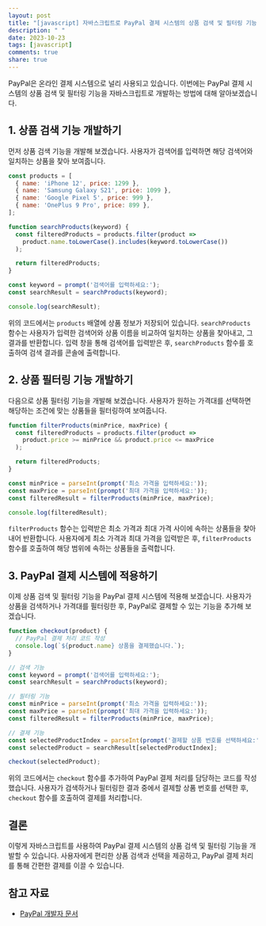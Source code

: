 ```yaml
---
layout: post
title: "[javascript] 자바스크립트로 PayPal 결제 시스템의 상품 검색 및 필터링 기능 개발하기"
description: " "
date: 2023-10-23
tags: [javascript]
comments: true
share: true
---
```


PayPal은 온라인 결제 시스템으로 널리 사용되고 있습니다. 이번에는 PayPal 결제 시스템의 상품 검색 및 필터링 기능을 자바스크립트로 개발하는 방법에 대해 알아보겠습니다.

## 1. 상품 검색 기능 개발하기

먼저 상품 검색 기능을 개발해 보겠습니다. 사용자가 검색어를 입력하면 해당 검색어와 일치하는 상품을 찾아 보여줍니다.

```javascript
const products = [
  { name: 'iPhone 12', price: 1299 },
  { name: 'Samsung Galaxy S21', price: 1099 },
  { name: 'Google Pixel 5', price: 999 },
  { name: 'OnePlus 9 Pro', price: 899 },
];

function searchProducts(keyword) {
  const filteredProducts = products.filter(product =>
    product.name.toLowerCase().includes(keyword.toLowerCase())
  );

  return filteredProducts;
}

const keyword = prompt('검색어를 입력하세요:');
const searchResult = searchProducts(keyword);

console.log(searchResult);
```

위의 코드에서는 `products` 배열에 상품 정보가 저장되어 있습니다. `searchProducts` 함수는 사용자가 입력한 검색어와 상품 이름을 비교하여 일치하는 상품을 찾아내고, 그 결과를 반환합니다. 입력 창을 통해 검색어를 입력받은 후, `searchProducts` 함수를 호출하여 검색 결과를 콘솔에 출력합니다.

## 2. 상품 필터링 기능 개발하기

다음으로 상품 필터링 기능을 개발해 보겠습니다. 사용자가 원하는 가격대를 선택하면 해당하는 조건에 맞는 상품들을 필터링하여 보여줍니다.

```javascript
function filterProducts(minPrice, maxPrice) {
  const filteredProducts = products.filter(product =>
    product.price >= minPrice && product.price <= maxPrice
  );

  return filteredProducts;
}

const minPrice = parseInt(prompt('최소 가격을 입력하세요:'));
const maxPrice = parseInt(prompt('최대 가격을 입력하세요:'));
const filteredResult = filterProducts(minPrice, maxPrice);

console.log(filteredResult);
```

`filterProducts` 함수는 입력받은 최소 가격과 최대 가격 사이에 속하는 상품들을 찾아내어 반환합니다. 사용자에게 최소 가격과 최대 가격을 입력받은 후, `filterProducts` 함수를 호출하여 해당 범위에 속하는 상품들을 출력합니다.

## 3. PayPal 결제 시스템에 적용하기

이제 상품 검색 및 필터링 기능을 PayPal 결제 시스템에 적용해 보겠습니다. 사용자가 상품을 검색하거나 가격대를 필터링한 후, PayPal로 결제할 수 있는 기능을 추가해 보겠습니다.

```javascript
function checkout(product) {
  // PayPal 결제 처리 코드 작성
  console.log(`${product.name} 상품을 결제했습니다.`);
}

// 검색 기능
const keyword = prompt('검색어를 입력하세요:');
const searchResult = searchProducts(keyword);

// 필터링 기능
const minPrice = parseInt(prompt('최소 가격을 입력하세요:'));
const maxPrice = parseInt(prompt('최대 가격을 입력하세요:'));
const filteredResult = filterProducts(minPrice, maxPrice);

// 결제 기능
const selectedProductIndex = parseInt(prompt('결제할 상품 번호를 선택하세요:'));
const selectedProduct = searchResult[selectedProductIndex];

checkout(selectedProduct);
```

위의 코드에서는 `checkout` 함수를 추가하여 PayPal 결제 처리를 담당하는 코드를 작성했습니다. 사용자가 검색하거나 필터링한 결과 중에서 결제할 상품 번호를 선택한 후, `checkout` 함수를 호출하여 결제를 처리합니다.

## 결론

이렇게 자바스크립트를 사용하여 PayPal 결제 시스템의 상품 검색 및 필터링 기능을 개발할 수 있습니다. 사용자에게 편리한 상품 검색과 선택을 제공하고, PayPal 결제 처리를 통해 간편한 결제를 이끌 수 있습니다.

## 참고 자료

- [PayPal 개발자 문서](https://developer.paypal.com/)